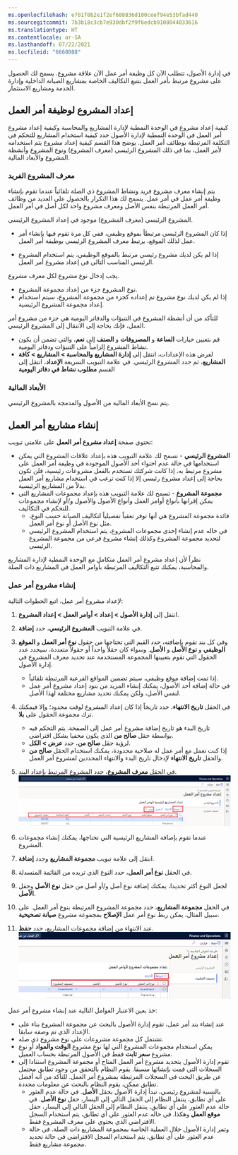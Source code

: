 ```yaml
---
ms.openlocfilehash: e701f0b2e1f2ef688836d100ceef94e53bfad440
ms.sourcegitcommit: 7b3b18c3cb7e930dbf2f9f6edcb9108044033616
ms.translationtype: HT
ms.contentlocale: ar-SA
ms.lasthandoff: 07/22/2021
ms.locfileid: "6668088"
---
```

في إدارة الأصول، تتطلب الآن كل وظيفة أمر عمل الآن علاقة مشروع. يسمح لك الحصول على مشروع مرتبط بأمر العمل بتتبع التكاليف الخاصة بمشاريع الصيانة الداخلية وإدارة الخدمة ومشاريع الاستثمار. 

## <a name="project-setup-for-a-work-order-job"></a>إعداد المشروع لوظيفة أمر العمل
كيفية إعداد مشروع في الوحدة النمطية لإدارة المشاريع والمحاسبة وكيفية إعداد مشروع أمر العمل في الوحدة النمطية لإدارة الأصول حدد كيفية استخدام المشاريع للتحكم في التكلفة المرتبطة بوظائف أمر العمل. يوضح هذا القسم كيفية إعداد مشروع يتم استخدامه لأمر العمل، بما في ذلك المشروع الرئيسي (معرف المشروع) ونوع المشروع وأنشطة المشروع والأبعاد المالية.

### <a name="unique-project-id"></a>معرف المشروع الفريد
يتم إنشاء معرف مشروع فريد ونشاط المشروع ذي الصلة تلقائياً عندما تقوم بإنشاء وظيفة أمر عمل في أمر عمل. يسمح لك هذا التكرار بالحصول على العديد من وظائف أمر العمل المرتبطة بنفس الأصل ومعرف مشروع واحد لكل أصل في أمر العمل. 
  
المشروع الرئيسي (معرف المشروع) موجود في إعداد المشروع الرئيسي.

- إذا كان المشروع الرئيسي مرتبطاً بموقع وظيفي، ففي كل مرة تقوم فيها بإنشاء أمر عمل لذلك الموقع، يرتبط معرف المشروع الرئيسي بوظيفة أمر العمل. 

- إذا لم يكن لديك مشروع رئيسي مرتبط بالموقع الوظيفي، يتم استخدام المشروع الرئيسي المناسب التالي في إعداد مشروع أمر العمل.
        
يجب إدخال نوع مشروع لكل معرف مشروع. 

- نوع المشروع جزء من إعداد مجموعة المشروع. 
- إذا لم يكن لديك نوع مشروع تم إعداده كجزء من مجموعة المشروع، سيتم استخدام إعداد مجموعة المشروع الرئيسية.
 
للتأكد من أن أنشطة المشروع في التنبؤات والدفاتر اليومية هي جزء من مشروع أمر العمل، فإنك بحاجة إلى الانتقال إلى المشروع الرئيسي. 
- قم بتعيين خيارات **الساعة** و **المصروفات** و **الصنف** إلى **نعم**، والتي تضمن أن يكون نشاط المشروع إلزامياً على التنبؤات ودفاتر اليومية. 
- لعرض هذه الإعدادات، انتقل إلى **إدارة المشاريع والمحاسبة > المشاريع > كافة المشاريع**، ثم حدد المشروع الرئيسي. في علامة التبويب السريعة **الإعداد**، انتقل إلى القسم **مطلوب نشاط في دفاتر اليومية**
    
### <a name="financial-dimensions"></a>الأبعاد المالية

يتم نسخ الأبعاد المالية من الأصول والمدمجة بالمشروع الرئيسي.
 
## <a name="create-work-order-projects"></a>إنشاء مشاريع أمر العمل
تحتوي صفحة **إعداد مشروع أمر العمل** على علامتي تبويب: 

- **المشروع الرئيسي** - تسمح لك علامة التبويب هذه بإعداد علاقات المشروع التي يمكن استخدامها في حالة عدم احتواء أحد الأصول الموجودة في وظيفة أمر العمل على مشروع مرتبط به. إذا كانت شركتك تستخدم بالفعل مشروعات رئيسية، فلن تكون بحاجة إلى إعداد مشروع رئيسي إلا إذا كنت ترغب في استخدام مشاريع أمر العمل بدلاً من المشاريع الرئيسية.
- **مجموعة المشروع** - تسمح لك علامة التبويب هذه بإعداد مجموعات المشاريع التي يمكن إقرانها بأنواع أوامر العمل وأنواع الأصول والأصول و/أو لإنشاء مجموعات للتحكم في التكاليف.
    - فائدة مجموعة المشروع هي أنها توفر تعقباً تفصيلياً لتكاليف الصيانة حسب النوع، مثل نوع الأصل أو نوع أمر العمل.
    - في حاله عدم إنشاء إحدى مجموعات المشروع، يتم استخدام المشروع الرئيسي لتحديد مجموعة المشروع وكذلك إنشاء مشروع فرعي من مجموعة المشروع الرئيسي.

نظراً لأن إعداد مشروع أمر العمل متكامل مع الوحدة النمطية لإدارة المشاريع والمحاسبة، يمكنك تتبع التكاليف المرتبطة بأوامر العمل في المشاريع ذات الصلة. 

### <a name="create-a-work-order-project"></a>إنشاء مشروع أمر عمل
لإعداد مشروع أمر عمل، اتبع الخطوات التالية:

1.  انتقل إلى **إدارة الأصول > إعداد > أوامر العمل > إعداد المشروع**.
2.  في علامة التبويب **المشروع الرئيسي**، حدد **إضافة**.
3.  وفي كل بند تقوم بإضافته، حدد القيم التي تحتاجها من حقول **نوع أمر العمل** و **الموقع الوظيفي** و **نوع الأصل** و **الأصل**. وسواء كان حقلاً واحداً أو حقولاً متعددة، سيحدد عدد الحقول التي تقوم بتعيينها المجموعة المستخدمة عند تحديد معرف المشروع في إدارة الأصول.
    - إذا تمت إضافة موقع وظيفي، سيتم تضمين المواقع الفرعية المرتبطة تلقائياً. 
    - في حالة إضافة أحد الأصول، يمكنك إنشاء المزيد من بنود إعداد مشروع أمر عمل لنفس الأصل، ولكن يمكنك تحديد مشاريع مختلفة لهذا الأصل.
4.  في الحقل **تاريخ الانتهاء**، حدد تاريخاً إذا كان إعداد المشروع لوقت محدود؛ وإلا فيمكنك ترك مجموعة الحقول على **بلا**.
    - تاريخ البدء هو تاريخ إضافة مشروع أمر عمل إلى الصفحة. يتم التحكم فيه بواسطة حقل **صالح من** الذي يكون مخفيا بشكل افتراضي. 
    - لرؤية حقل **صالح من**، حدد **عرض > الكل**. 
    - إذا كنت تعمل مع أمر عمل له صلاحية محدودة، يمكنك استخدام الحقل **صالح من** والحقل **تاريخ الانتهاء** لإدخال تاريخ البدء والانتهاء المحددين لمشروع أمر العمل.
5.  في الحقل **معرف المشروع**، حدد المشروع المرتبط بإعداد البند.
    ![لقطة شاشة لعلامة التبويب الخاصة بالمشروع الرئيسي في الصفحة إعداد مشروع أمر العمل.](../media/work-order-project-setup-ssm.png)

6.  عندما تقوم بإضافة المشاريع الرئيسية التي تحتاجها، يمكنك إنشاء مجموعات المشروع.
7.  انتقل إلى علامة تبويب **مجموعة المشاريع** وحدد **إضافة**.
8.  في الحقل **نوع أمر العمل**، حدد النوع الذي تريده من القائمة المنسدلة.
9.  لجعل النوع أكثر تحديدا، يمكنك إضافة نوع أصل و/أو أصل من حقل **نوع الأصل** وحقل **الأصل**. 
10. في الحقل **مجموعة المشاريع**، حدد مجموعة المشروع المرتبطة بنوع أمر العمل. على سبيل المثال، يمكن ربط نوع أمر عمل **الإصلاح** بمجموعة مشروع **صيانة تصحيحية**. 
11. عند الانتهاء من إضافة مجموعات المشاريع، حدد **حفظ**.
![لقطة شاشة لعلامة التبويب مجموعة المشاريع في الصفحة إعداد مشروع أمر العمل.](../media/project-group-ssm.png)
 

خذ بعين الاعتبار العوامل التالية عند إنشاء مشروع أمر عمل:

- عند إنشاء بند أمر عمل، تقوم إدارة الأصول بالبحث عن مجموعة المشروع بناء على الإعداد الذي تم وصفه سابقا. 
- تشتمل كل مجموعة مشروعات على نوع مشروع ذي صله. 
- يمكن استخدام مجموعات المشروع التي لها نوع مشروع **الوقت والمواد** أو نوع مشروع **سعر ثابت** فقط في الأصول المرتبطة بحساب العميل.
- تقوم إدارة الأصول بتحديد مشروع أمر العمل المتاح أو مجموعة المشروع استنادا إلى السجلات التي قمت بإنشائها مسبقا. يقوم النظام بالتحقق من وجود تطابق محتمل عن طريق البحث في السجلات المرتبطة بمشروع أمر العمل. للتأكد من أنه أفضل تطابق ممكن، يقوم النظام بالبحث عن معلومات محددة. 
    - بالنسبة لمشروع رئيسي، تبدأ إدارة الأصول بحقل **الأصل**. في حالة عدم العثور على أي تطابق، ينتقل النظام إلى الحقل التالي إلى اليسار، حقل **نوع الأصل**. في حالة عدم العثور على أي تطابق، ينتقل النظام إلى الحقل التالي إلى اليسار، حقل **موقع العمل** وهكذا. في حاله عدم العثور علي أي تطابق، يتم استخدام السجل الافتراضي الذي يحتوي على معرف المشروع فقط. 
    - وتمر إدارة الأصول خلال العملية الخاصة بمجموعة المشاريع ذات الصلة. في حالة عدم العثور علي أي تطابق، يتم استخدام السجل الافتراضي في حالة تحديد مجموعة مشاريع فقط.


